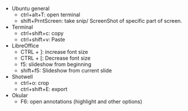 - Ubuntu general
  - ctrl+alt+T: open terminal 
  - shift+PrntScreen: take snip/ ScreenShot of specific part of screen.
- Terminal
  - ctrl+shift+c: copy 
  - ctrl+shift+v: Paste
- LibreOffice
  - CTRL + ]: increase font size 
  - CTRL + [: Decrease font size
  - f5: slideshow from beginning
  - shift+f5: Slideshow from current slide 
- Shotwell
  - ctrl+o: crop
  - ctrl+shift+E: export 
- Okular
  - F6: open annotations (highlight and other options)

